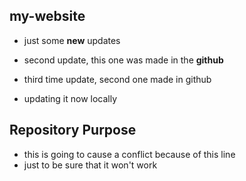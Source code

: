 ## my-website

* just some __new__ updates

*  second update, this one was made in the __github__

*  third time update, second one made in github

* updating it now locally

## Repository Purpose
* this is going to cause a conflict because of this line
* just to be sure that it won't work
